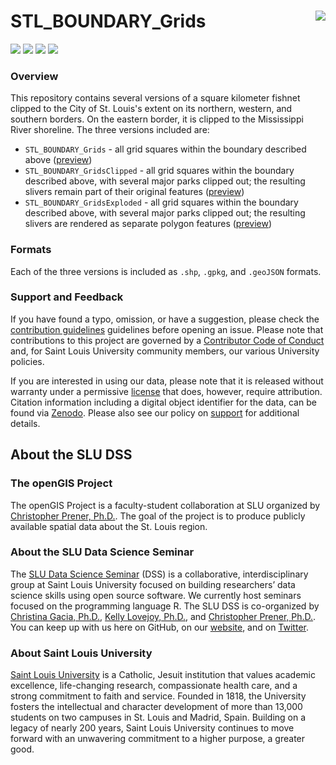 # STL_BOUNDARY_Grids <img src="https://slu-dss.github.io/img/gisLogoSm.png" align="right" />

[![](https://img.shields.io/badge/extent-st.%20louis%20city-red.svg)](https://github.com/slu-openGIS/STL_BOUNDARY_Grids/)
[![](https://img.shields.io/github/release/slu-openGIS/STL_BOUNDARY_Grids.svg?label=version)](https://github.com/slu-openGIS/STL_BOUNDARY_Grids/releases)
[![](https://img.shields.io/github/last-commit/slu-openGIS/STL_BOUNDARY_Grids.svg)](https://github.com/slu-openGIS/STL_BOUNDARY_Grids/commits/master)
[![](https://img.shields.io/github/repo-size/slu-openGIS/STL_BOUNDARY_Grids.svg)](https://github.com/slu-openGIS/STL_BOUNDARY_Grids/)

### Overview
This repository contains several versions of a square kilometer fishnet clipped to the City of St. Louis's extent on its northern, western, and southern borders. On the eastern border, it is clipped to the Mississippi River shoreline. The three versions included are:

* `STL_BOUNDARY_Grids` - all grid squares within the boundary described above ([preview](https://github.com/slu-openGIS/STL_BOUNDARY_Grids/blob/master/STL_BOUNDARY_Grids/geoJSON/STL_BOUNDARY_Grids.geojson))
* `STL_BOUNDARY_GridsClipped` - all grid squares within the boundary described above, with several major parks clipped out; the resulting slivers remain part of their original features ([preview](https://github.com/slu-openGIS/STL_BOUNDARY_Grids/blob/master/STL_BOUNDARY_GridsClipped/geoJSON/STL_BOUNDARY_GridsClipped.geojson))
* `STL_BOUNDARY_GridsExploded` - all grid squares within the boundary described above, with several major parks clipped out; the resulting slivers are rendered as separate polygon features ([preview](https://github.com/slu-openGIS/STL_BOUNDARY_Grids/blob/master/STL_BOUNDARY_GridsExploded/geoJSON/STL_BOUNDARY_GridsExploded.geojson))

### Formats
Each of the three versions is included as `.shp`, `.gpkg`, and `.geoJSON` formats.

### Support and Feedback
If you have found a typo, omission, or have a suggestion, please check the [contribution guidelines](.github/CONTRIBUTING.md) guidelines before opening an issue. Please note that contributions to this project are governed by a [Contributor Code of Conduct](.github/CODE_OF_CONDUCT.md) and, for Saint Louis University community members, our various University policies.

If you are interested in using our data, please note that it is released without warranty under a permissive [license](LICENSE) that does, however, require attribution. Citation information including a digital object identifier for the data, can be found via [Zenodo](https://zenodo.org/record/1214213). Please also see our policy on [support](.github/SUPPORT.md) for additional details.

## About the SLU DSS
### The openGIS Project
The openGIS Project is a faculty-student collaboration at SLU organized by [Christopher Prener, Ph.D.](mailto:chris.prener@slu.edu}). The goal of the project is to produce publicly available spatial data about the St. Louis region.

### About the SLU Data Science Seminar
The [SLU Data Science Seminar](https://slu-dss.githb.io) (DSS) is a collaborative, interdisciplinary group at Saint Louis University focused on building researchers’ data science skills using open source software. We currently host seminars focused on the programming language R. The SLU DSS is co-organized by [Christina Gacia, Ph.D.](mailto:christina.garcia@slu.edu), [Kelly Lovejoy, Ph.D.](mailto:kelly.lovejoy@slu.edu@slu.edu), and [Christopher Prener, Ph.D.](mailto:chris.prener@slu.edu}). You can keep up with us here on GitHub, on our [website](https://slu-dss.githb.io), and on [Twitter](https://twitter.com/SLUDSS).

### About Saint Louis University
[Saint Louis University](http://wwww.slu.edu) is a Catholic, Jesuit institution that values academic excellence, life-changing research, compassionate health care, and a strong commitment to faith and service. Founded in 1818, the University fosters the intellectual and character development of more than 13,000 students on two campuses in St. Louis and Madrid, Spain. Building on a legacy of nearly 200 years, Saint Louis University continues to move forward with an unwavering commitment to a higher purpose, a greater good.
